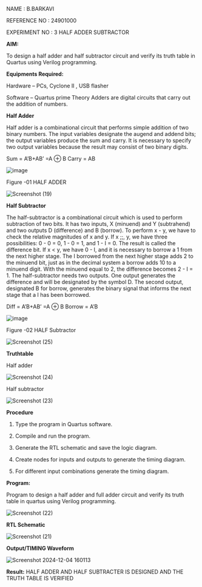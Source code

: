 NAME : B.BARKAVI

REFERENCE NO : 24901000

EXPERIMENT NO : 3 HALF ADDER SUBTRACTOR

**AIM:**

To design a half adder and half subtractor circuit and verify its truth table in Quartus using Verilog programming.

**Equipments Required:**

Hardware – PCs, Cyclone II , USB flasher 

Software – Quartus prime Theory Adders are digital circuits that carry out the addition of numbers.

**Half Adder**

Half adder is a combinational circuit that performs simple addition of two binary numbers. The input variables designate the augend and addend bits; the output variables produce the sum and carry. It is necessary to specify two output variables because the result may consist of two binary digits.

Sum = A’B+AB’ =A ⊕ B Carry = AB

![image](https://github.com/naavaneetha/HALF_ADDER_SUBTRACTOR/assets/154305477/bd4a0b2c-cdbc-4184-ab08-81578f121e1f)

Figure -01 HALF ADDER


![Screenshot (19)](https://github.com/user-attachments/assets/c3363e29-f37f-4503-bd21-aa1d971eea8e)

**Half Subtractor**

The half-subtractor is a combinational circuit which is used to perform subtraction of two bits. It has two inputs, X (minuend) and Y (subtrahend) and two outputs D (difference) and B (borrow). To perform x - y, we have to check the relative magnitudes of x and y. If x ;;, y, we have three possibilities: 0 - 0 = 0, 1 - 0 = 1, and 1 - I = 0. The result is called the difference bit. If x < y, we have 0 - I, and it is necessary to borrow a 1 from the next higher stage. The I borrowed from the next higher stage adds 2 to the minuend bit, just as in the decimal system a borrow adds 10 to a minuend digit. With the minuend equal to 2, the difference becomes 2 - I = 1. The half-subtractor needs two outputs. One output generates the difference and will be designated by the symbol D. The second output, designated B for borrow, generates the binary signal that informs the next stage that a I has been borrowed. 

Diff = A’B+AB’ =A ⊕ B
Borrow = A’B

 ![image](https://github.com/naavaneetha/HALF_ADDER_SUBTRACTOR/assets/154305477/d76b099c-513f-4e7c-843a-e2fd028a531a)

Figure -02 HALF Subtractor


![Screenshot (25)](https://github.com/user-attachments/assets/92f7b992-b63d-4169-b58f-009acb215e95)

**Truthtable**

Half adder


![Screenshot (24)](https://github.com/user-attachments/assets/d2f0cbc4-e855-4583-894f-340a9d4eb255)

Half subtractor


![Screenshot (23)](https://github.com/user-attachments/assets/28a0df73-9aa9-472b-9900-79635248f7b2)

**Procedure**

1.	Type the program in Quartus software.

2.	Compile and run the program.

3.	Generate the RTL schematic and save the logic diagram.

4.	Create nodes for inputs and outputs to generate the timing diagram.

5.	For different input combinations generate the timing diagram.


**Program:**

Program to design a half adder and full adder circuit and verify its truth table in quartus using Verilog programming.

![Screenshot (22)](https://github.com/user-attachments/assets/1c1b8cca-4a63-42f1-be80-970b64881370)


**RTL Schematic**


![Screenshot (21)](https://github.com/user-attachments/assets/f9b96c82-3f2f-48b7-9e15-ef4ec8f9fa7a)

**Output/TIMING Waveform**


![Screenshot 2024-12-04 160113](https://github.com/user-attachments/assets/806d0099-eb89-470d-aee7-917fb1772359)

**Result:**
HALF ADDER AND HALF SUBTRACTER IS DESIGNED AND THE TRUTH TABLE IS VERIFIED
